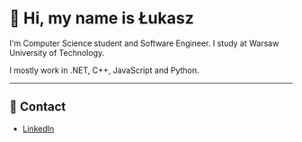# 👋 Hi, my name is Łukasz 

I'm Computer Science student and Software Engineer. I study at Warsaw University of Technology.

I mostly work in .NET, C++, JavaScript and Python.

---

## 🔗 Contact
- [LinkedIn](https://www.linkedin.com/in/%C5%82ukasz-szymczyk-50a89a25b/)  

